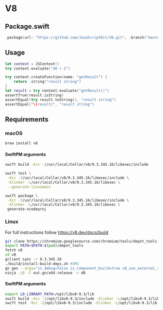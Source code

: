 # V8

## Package.swift

```swift
.package(url: "https://github.com/JavaScriptKit/V8.git", .branch("master"))
```

## Usage

```swift
let context = JSContext()
try context.evaluate("40 + 2")

try context.createFunction(name: "getResult") {
    return .string("result string")
}
let result = try context.evaluate("getResult()")
assertTrue(result.isString)
assertEqual(try result.toString(), "result string")
assertEqual("\(result)", "result string")
```

## Requirements

### macOS

```bash
brew install v8
```
#### SwiftPM arguments

```bash
swift build -Xcc -I/usr/local/Cellar/v8/9.3.345.16/libexec/include 

swift test \
 -Xcc -I/usr/local/Cellar/v8/9.3.345.16/libexec/include \
 -Xlinker -L/usr/local/Cellar/v8/9.3.345.16/libexec \
 --generate-linuxmain

swift package \
 -Xcc -I/usr/local/Cellar/v8/9.3.345.16/libexec/include \
 -Xlinker -L/usr/local/Cellar/v8/9.3.345.16/libexec \
 generate-xcodeproj
```

### Linux

For full instructions follow https://v8.dev/docs/build
```bash
git clone https://chromium.googlesource.com/chromium/tools/depot_tools.git
export PATH=$PATH:$(pwd)/depot_tools
fetch v8
cd v8
gclient sync -r 9.3.345.16
./build/install-build-deps.sh #OMG
gn gen --args="is_debug=false is_component_build=true v8_use_external_startup_data=false v8_enable_i18n_support=false" out.gn/x64.release
ninja -j8 -C out.gn/x64.release -v d8
```

#### SwiftPM arguments

```bash
export LD_LIBRARY_PATH=/opt/libv8-9.3/lib
swift build -Xcc -I/opt/libv8-9.3/include -Xlinker -L/opt/libv8-9.3/lib
swift test -Xcc -I/opt/libv8-9.3/include -Xlinker -L/opt/libv8-9.3/lib
```
